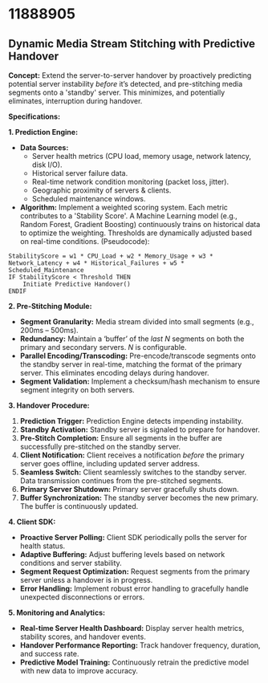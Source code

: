 # 11888905

## Dynamic Media Stream Stitching with Predictive Handover

**Concept:** Extend the server-to-server handover by proactively predicting potential server instability *before* it’s detected, and pre-stitching media segments onto a 'standby' server. This minimizes, and potentially eliminates, interruption during handover.

**Specifications:**

**1. Prediction Engine:**

*   **Data Sources:**
    *   Server health metrics (CPU load, memory usage, network latency, disk I/O).
    *   Historical server failure data.
    *   Real-time network condition monitoring (packet loss, jitter).
    *   Geographic proximity of servers & clients.
    *   Scheduled maintenance windows.
*   **Algorithm:** Implement a weighted scoring system. Each metric contributes to a 'Stability Score'. A Machine Learning model (e.g., Random Forest, Gradient Boosting) continuously trains on historical data to optimize the weighting.  Thresholds are dynamically adjusted based on real-time conditions.  (Pseudocode):

```
StabilityScore = w1 * CPU_Load + w2 * Memory_Usage + w3 * Network_Latency + w4 * Historical_Failures + w5 * Scheduled_Maintenance
IF StabilityScore < Threshold THEN
    Initiate Predictive Handover()
ENDIF
```

**2. Pre-Stitching Module:**

*   **Segment Granularity:**  Media stream divided into small segments (e.g., 200ms – 500ms).
*   **Redundancy:**  Maintain a ‘buffer’ of the *last N* segments on both the primary and secondary servers. *N* is configurable.
*   **Parallel Encoding/Transcoding:** Pre-encode/transcode segments onto the standby server in real-time, matching the format of the primary server. This eliminates encoding delays during handover.
*   **Segment Validation:** Implement a checksum/hash mechanism to ensure segment integrity on both servers.

**3. Handover Procedure:**

1.  **Prediction Trigger:** Prediction Engine detects impending instability.
2.  **Standby Activation:** Standby server is signaled to prepare for handover.
3.  **Pre-Stitch Completion:** Ensure all segments in the buffer are successfully pre-stitched on the standby server.
4.  **Client Notification:** Client receives a notification *before* the primary server goes offline, including updated server address.
5.  **Seamless Switch:** Client seamlessly switches to the standby server. Data transmission continues from the pre-stitched segments.
6.  **Primary Server Shutdown:** Primary server gracefully shuts down.
7.  **Buffer Synchronization:** The standby server becomes the new primary. The buffer is continuously updated.

**4. Client SDK:**

*   **Proactive Server Polling:** Client SDK periodically polls the server for health status.
*   **Adaptive Buffering:** Adjust buffering levels based on network conditions and server stability.
*   **Segment Request Optimization:** Request segments from the primary server unless a handover is in progress.
*   **Error Handling:** Implement robust error handling to gracefully handle unexpected disconnections or errors.

**5. Monitoring and Analytics:**

*   **Real-time Server Health Dashboard:** Display server health metrics, stability scores, and handover events.
*   **Handover Performance Reporting:** Track handover frequency, duration, and success rate.
*   **Predictive Model Training:** Continuously retrain the predictive model with new data to improve accuracy.